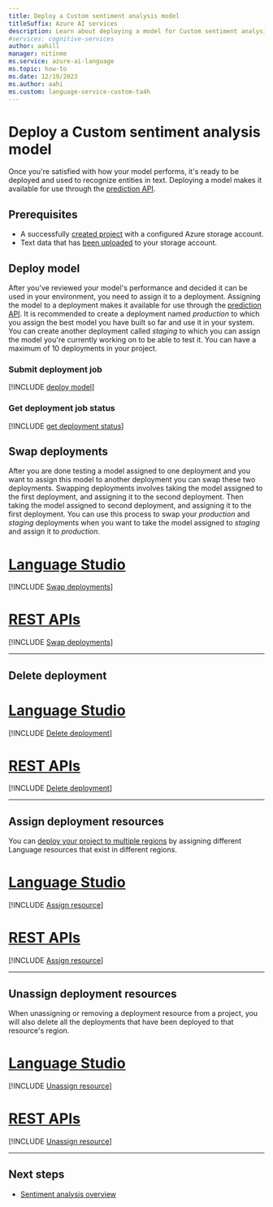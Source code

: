 ```yaml
---
title: Deploy a Custom sentiment analysis model
titleSuffix: Azure AI services
description: Learn about deploying a model for Custom sentiment analysis.
#services: cognitive-services
author: aahill
manager: nitinme
ms.service: azure-ai-language
ms.topic: how-to
ms.date: 12/19/2023
ms.author: aahi
ms.custom: language-service-custom-ta4h
---
```


# Deploy a Custom sentiment analysis model

Once you're satisfied with how your model performs, it's ready to be deployed and used to recognize entities in text. Deploying a model makes it available for use through the [prediction API](https://aka.ms/ct-runtime-swagger).

## Prerequisites

* A successfully [created project](create-project.md) with a configured Azure storage account.
* Text data that has [been uploaded](design-schema.md#data-preparation) to your storage account.
<!--* [Labeled data](label-data.md) and a successfully [trained model](train-model.md).
* Reviewed the [model evaluation details](view-model-evaluation.md) to determine how your model is performing.

For more information, see [project development lifecycle](../overview.md#project-development-lifecycle).-->

## Deploy model

After you've reviewed your model's performance and decided it can be used in your environment, you need to assign it to a deployment. Assigning the model to a deployment makes it available for use through the [prediction API](https://aka.ms/ct-runtime-swagger). It is recommended to create a deployment named *production* to which you assign the best model you have built so far and use it in your system. You can create another deployment called *staging* to which you can assign the model you're currently working on to be able to test it. You can have a maximum of 10 deployments in your project. 

<!--# [Language Studio](#tab/language-studio)

[!INCLUDE [Deploy a model using Language Studio](../../../includes/custom/language-studio/deploy-model.md)]
   
# [REST APIs](#tab/rest-api)
-->
### Submit deployment job

[!INCLUDE [deploy model](../../includes/custom/rest-api/deploy-model.md)]

### Get deployment job status

[!INCLUDE [get deployment status](../../includes/custom/rest-api/get-deployment-status.md)]

## Swap deployments

After you are done testing a model assigned to one deployment and you want to assign this model to another deployment you can swap these two deployments. Swapping deployments involves taking the model assigned to the first deployment, and assigning it to the second deployment. Then taking the model assigned to second deployment, and assigning it to the first deployment. You can use this process to swap your *production* and *staging* deployments when you want to take the model assigned to *staging* and assign it to *production*. 

# [Language Studio](#tab/language-studio)

[!INCLUDE [Swap deployments](../../../includes/custom/language-studio/swap-deployment.md)]

# [REST APIs](#tab/rest-api)

[!INCLUDE [Swap deployments](../../includes/custom/rest-api/swap-deployment.md)]

---


## Delete deployment

# [Language Studio](#tab/language-studio)

[!INCLUDE [Delete deployment](../../../includes/custom/language-studio/delete-deployment.md)]

# [REST APIs](#tab/rest-api)

[!INCLUDE [Delete deployment](../../includes/custom/rest-api/delete-deployment.md)]

---

## Assign deployment resources

You can [deploy your project to multiple regions](../../../concepts/custom-features/multi-region-deployment.md) by assigning different Language resources that exist in different regions.

# [Language Studio](#tab/language-studio)

[!INCLUDE [Assign resource](../../../includes/custom/language-studio/assign-resources.md)]

# [REST APIs](#tab/rest-api)

[!INCLUDE [Assign resource](../../includes/custom/rest-api/assign-resources.md)]

---

## Unassign deployment resources

When unassigning or removing a deployment resource from a project, you will also delete all the deployments that have been deployed to that resource's region.

# [Language Studio](#tab/language-studio)

[!INCLUDE [Unassign resource](../../../includes/custom/language-studio/unassign-resources.md)]

# [REST APIs](#tab/rest-api)

[!INCLUDE [Unassign resource](../../includes/custom/rest-api/unassign-resources.md)]

---

## Next steps

* [Sentiment analysis overview](../../overview.md)
<!--After you have a deployment, you can use it to [extract entities](call-api.md) from text.-->
